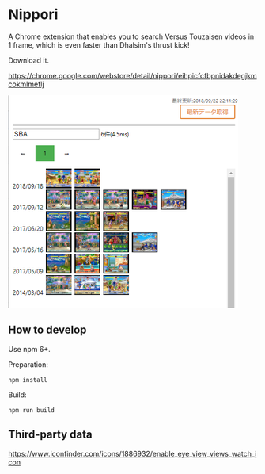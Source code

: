 # Nippori

A Chrome extension that enables you to search Versus Touzaisen videos in 1 frame, which is even faster than Dhalsim's thrust kick!

Download it.

https://chrome.google.com/webstore/detail/nippori/eihpicfcfbpnidakdegjkmcokmlmeflj

![ss01](https://raw.githubusercontent.com/wtetsu/nippori/master/images/ss01.png)

## How to develop

Use npm 6+.

Preparation:

```
npm install
```

Build:

```
npm run build
```

## Third-party data

https://www.iconfinder.com/icons/1886932/enable_eye_view_views_watch_icon
